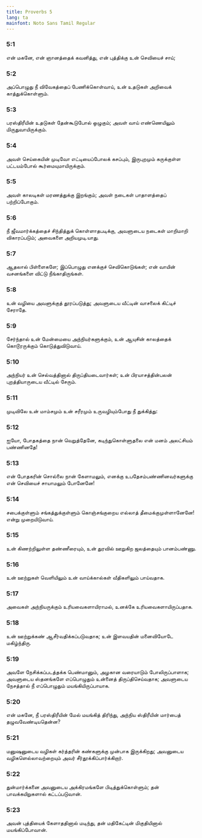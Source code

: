 ```yaml
---
title: Proverbs 5
lang: ta
mainfont: Noto Sans Tamil Regular
---
```


###  5:1

என் மகனே, என் ஞானத்தைக் கவனித்து, என் புத்திக்கு உன் செவியைச் சாய்;

###  5:2

அப்பொழுது நீ விவேகத்தைப் பேணிக்கொள்வாய், உன் உதடுகள் அறிவைக் காத்துக்கொள்ளும்.

###  5:3

பரஸ்திரீயின் உதடுகள் தேன்கூடுபோல் ஒழுகும்; அவள் வாய் எண்ணெயிலும் மிருதுவாயிருக்கும்.

###  5:4

அவள் செய்கையின் முடிவோ எட்டியைப்போலக் கசப்பும், இருபுறமும் கருக்குள்ள பட்டயம்போல் கூர்மையுமாயிருக்கும்.

###  5:5

அவள் காலடிகள் மரணத்துக்கு இறங்கும்; அவள் நடைகள் பாதாளத்தைப் பற்றிப்போகும்.

###  5:6

நீ ஜீவமார்க்கத்தைச் சிந்தித்துக் கொள்ளாதபடிக்கு, அவளுடைய நடைகள் மாறிமாறி விகாரப்படும்; அவைகளை அறியமுடி.யாது.

###  5:7

ஆதலால் பிள்ளைகளே; இப்பொழுது எனக்குச் செவிகொடுங்கள்; என் வாயின் வசனங்களை விட்டு நீங்காதிருங்கள்.

###  5:8

உன் வழியை அவளுக்குத் தூரப்படுத்து; அவளுடைய வீட்டின் வாசலைக் கிட்டிச் சேராதே.

###  5:9

சேர்ந்தால் உன் மேன்மையை அந்நியர்களுக்கும், உன் ஆயுசின் காலத்தைக் கொடூரருக்கும் கொடுத்துவிடுவாய்.

###  5:10

அந்நியர் உன் செல்வத்தினால் திருப்தியடைவார்கள்; உன் பிரயாசத்தின்பலன் புறத்தியாருடைய வீட்டில் சேரும்.

###  5:11

முடிவிலே உன் மாம்சமும் உன் சரீரமும் உருவழியும்போது நீ துக்கித்து:

###  5:12

ஐயோ, போதகத்தை நான் வெறுத்தேனே, கடிந்துகொள்ளுதலை என் மனம் அலட்சியம் பண்ணினதே!

###  5:13

என் போதகரின் சொல்லை நான் கேளாமலும், எனக்கு உபதேசம்பண்ணினவர்களுக்கு என் செவியைச் சாயாமலும் போனேனே!

###  5:14

சபைக்குள்ளும் சங்கத்துக்குள்ளும் கொஞ்சங்குறைய எல்லாத் தீமைக்குமுள்ளானேனே! என்று முறையிடுவாய்.

###  5:15

உன் கிணற்றிலுள்ள தண்ணீரையும், உன் துரவில் ஊறுகிற ஜலத்தையும் பானம்பண்ணு.

###  5:16

உன் ஊற்றுகள் வெளியிலும் உன் வாய்க்கால்கள் வீதிகளிலும் பாய்வதாக.

###  5:17

அவைகள் அந்நியருக்கும் உரியவைகளாயிராமல், உனக்கே உரியவைகளாயிருப்பதாக.

###  5:18

உன் ஊற்றுக்கண் ஆசீர்வதிக்கப்படுவதாக; உன் இளவயதின் மனைவியோடே மகிழ்ந்திரு.

###  5:19

அவளே நேசிக்கப்படத்தக்க பெண்மானும், அழகான வரையாடும் போலிருப்பாளாக; அவளுடைய ஸ்தனங்களே எப்பொழுதும் உன்னைத் திருப்திசெய்வதாக; அவளுடைய நேசத்தால் நீ எப்பொழுதும் மயங்கியிருப்பாயாக.

###  5:20

என் மகனே, நீ பரஸ்திரீயின் மேல் மயங்கித் திரிந்து, அந்நிய ஸ்திரீயின் மார்பைத் தழுவவேண்டியதென்ன?

###  5:21

மனுஷனுடைய வழிகள் கர்த்தரின் கண்களுக்கு முன்பாக இருக்கிறது; அவனுடைய வழிகளெல்லாவற்றையும் அவர் சீர்தூக்கிப்பார்க்கிறார்.

###  5:22

துன்மார்க்கனை அவனுடைய அக்கிரமங்களே பிடித்துக்கொள்ளும்; தன் பாவக்கயிறுகளால் கட்டப்படுவான்.

###  5:23

அவன் புத்தியைக் கேளாததினால் மடிந்து, தன் மதிகேட்டின் மிகுதியினால் மயங்கிப்போவான்.

